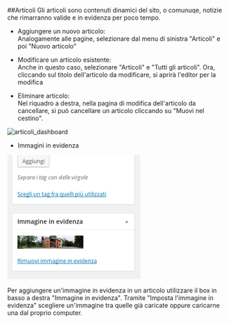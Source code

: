 ##Articoli
Gli articoli sono contenuti dinamici del sito, o comunuqe, notizie che rimarranno valide e in evidenza per poco tempo.

* Aggiungere un nuovo articolo:  
Analogamente alle pagine, selezionare dal menu di sinistra "Articoli" e poi "Nuovo articolo"  

* Modificare un articolo esistente:    
Anche in questo caso, selezionare "Articoli" e "Tutti gli articoli". Ora, cliccando sul titolo dell'articolo da modificare, si aprirà l'editor per la modifica  

* Eliminare articolo:  
Nel riquadro a destra, nella pagina di modifica dell'articolo da cancellare, si può cancellare un articolo cliccando su "Muovi nel cestino".

![articoli_dashboard](img/articoli_dashboard.png)

* Immagini in evidenza

![Immagine in evidenza](featured_image.png) 

Per aggiungere un'immagine in evidenza in un articolo utilizzare il box in basso a destra "Immagine in evidenza". Tramite "Imposta l'immagine in evidenza" scegliere un'immagine tra quelle già caricate oppure caricarne una dal proprio computer.

